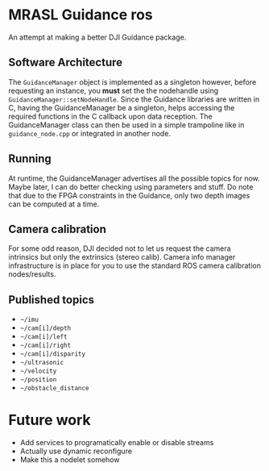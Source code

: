 # MRASL Guidance ros
An attempt at making a better DJI Guidance package.

## Software Architecture
The `GuidanceManager` object is implemented as a singleton however, before requesting an instance, you **must** set the the nodehandle using `GuidanceManager::setNodeHandle`. Since the Guidance libraries are written in C, having the GuidanceManager be a singleton, helps accessing the required functions in the C callback upon data reception. The GuidanceManager class can then be used in a simple trampoline like in `guidance_node.cpp` or integrated in another node.

## Running
At runtime, the GuidanceManager advertises all the possible topics for now. Maybe later, I can do better checking using parameters and stuff. Do note that due to the FPGA constraints in the Guidance, only two depth images can be computed at a time.

## Camera calibration
For some odd reason, DJI decided not to let us request the camera intrinsics but only the extrinsics (stereo calib). Camera info manager infrastructure is in place for you to use the standard ROS camera calibration nodes/results.

## Published topics
* `~/imu`
* `~/cam[i]/depth`
* `~/cam[i]/left`
* `~/cam[i]/right`
* `~/cam[i]/disparity`
* `~/ultrasonic`
* `~/velocity`
* `~/position`
* `~/obstacle_distance`

# Future work
* Add services to programatically enable or disable streams
* Actually use dynamic reconfigure
* Make this a nodelet somehow
